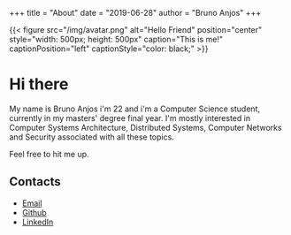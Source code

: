 +++
title = "About"
date = "2019-06-28"
author = "Bruno Anjos"
+++

{{< figure src="/img/avatar.png" alt="Hello Friend" position="center" style="width: 500px; height: 500px" caption="This is me!" captionPosition="left" captionStyle="color: black;" >}}

# Hi there

My name is Bruno Anjos i'm 22 and i'm a Computer Science student, currently in my masters' degree final year.
I'm mostly interested in Computer Systems Architecture, Distributed Systems,
Computer Networks and Security associated with all these topics.

Feel free to hit me up.

## Contacts

- [Email](mailto:bruno.vale.anjos@gmail.com)
- [Github](https://github.com/bruno-anjos)
- [LinkedIn](https://www.linkedin.com/in/bruno-vale-anjos/)